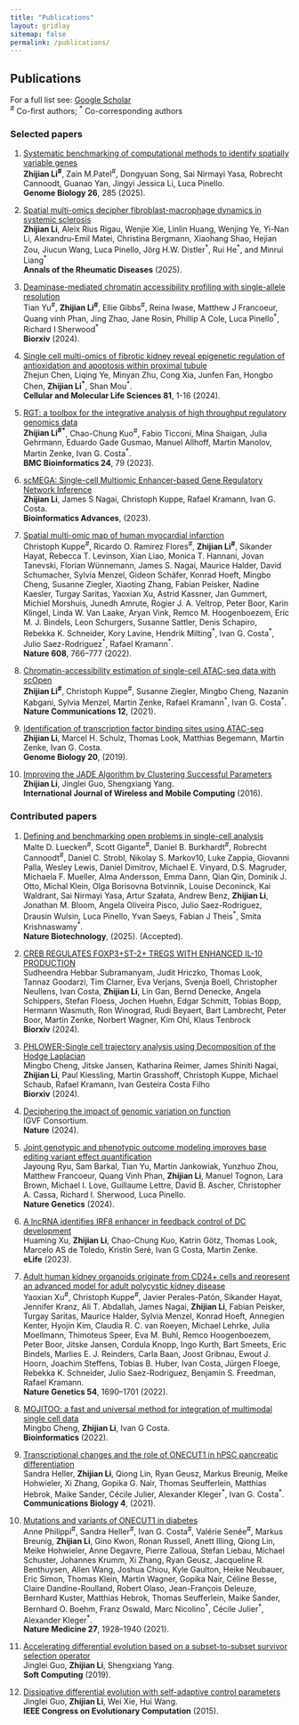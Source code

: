```yaml
---
title: "Publications"
layout: gridlay
sitemap: false
permalink: /publications/
---
```


## Publications

For a full list see: [Google Scholar](https://scholar.google.de/citations?user=xG5HYekAAAAJ&hl=en)  
<sup>#</sup> Co-first authors; <sup>*</sup> Co-corresponding authors

### Selected papers

1. [Systematic benchmarking of computational methods to identify spatially variable genes](https://link.springer.com/article/10.1186/s13059-025-03731-2) \
**Zhijian Li<sup>\#</sup>**, Zain M.Patel<sup>\#</sup>, Dongyuan Song, Sai Nirmayi Yasa, Robrecht Cannoodt, Guanao Yan, Jingyi Jessica Li, Luca Pinello. \
**Genome Biology 26**, 285 (2025).

1. [Spatial multi-omics decipher fibroblast-macrophage dynamics in systemic sclerosis](https://www.sciencedirect.com/science/article/pii/S0003496725009537)\
**Zhijian Li**, Aleix Rius Rigau, Wenjie Xie, Linlin Huang, Wenjing Ye, Yi-Nan Li, Alexandru-Emil Matei, Christina Bergmann, Xiaohang Shao, Hejian Zou, Jiucun Wang, Luca Pinello, Jörg H.W. Distler<sup>\*</sup>, Rui He<sup>\*</sup>, and Minrui Liang<sup>\*</sup> \
**Annals of the Rheumatic Diseases** (2025).

1. [Deaminase-mediated chromatin accessibility profiling with single-allele resolution](https://www.biorxiv.org/content/10.1101/2024.12.17.628768v1.abstract)\
Tian Yu<sup>\#</sup>, **Zhijian Li<sup>\#</sup>**, Ellie Gibbs<sup>\#</sup>, Reina Iwase, Matthew J Francoeur, Quang vinh Phan, Jing Zhao, Jane Rosin, Phillip A Cole, Luca Pinello<sup>\*</sup>, Richard I Sherwood<sup>\*</sup> \
**Biorxiv** (2024).

1. [Single cell multi-omics of fibrotic kidney reveal epigenetic regulation of antioxidation and apoptosis within proximal tubule](https://link.springer.com/article/10.1007/s00018-024-05118-1) \
Zhejun Chen, Liqing Ye, Minyan Zhu, Cong Xia, Junfen Fan, Hongbo Chen, **Zhijian Li<sup>\*</sup>**, Shan Mou<sup>\*</sup>. \
**Cellular and Molecular Life Sciences 81**, 1-16 (2024).

1. [RGT: a toolbox for the integrative analysis of high throughput regulatory genomics data](https://bmcbioinformatics.biomedcentral.com/articles/10.1186/s12859-023-05184-5) \
**Zhijian Li<sup>\#\*</sup>**, Chao-Chung Kuo<sup>\#</sup>, Fabio Ticconi, Mina Shaigan, Julia Gehrmann, Eduardo Gade Gusmao, Manuel Allhoff, Martin Manolov, Martin Zenke, Ivan G. Costa<sup>\*</sup>. \
**BMC Bioinformatics 24**, 79 (2023).

1. [scMEGA: Single-cell Multiomic Enhancer-based Gene Regulatory Network Inference](https://academic.oup.com/bioinformaticsadvances/advance-article/doi/10.1093/bioadv/vbad003/6986159?login=false) \
**Zhijian Li**, James S Nagai, Christoph Kuppe, Rafael Kramann, Ivan G. Costa. \
**Bioinformatics Advances**, (2023).

1. [Spatial multi-omic map of human myocardial infarction](https://www.nature.com/articles/s41586-022-05060-x)\
Christoph Kuppe<sup>\#</sup>, Ricardo O. Ramirez Flores<sup>\#</sup>, **Zhijian Li<sup>\#</sup>**, Sikander Hayat, Rebecca T. Levinson, Xian Liao, Monica T. Hannani, Jovan Tanevski, Florian Wünnemann, James S. Nagai, Maurice Halder, David Schumacher, Sylvia Menzel, Gideon Schäfer, Konrad Hoeft, Mingbo Cheng, Susanne Ziegler, Xiaoting Zhang, Fabian Peisker, Nadine Kaesler, Turgay Saritas, Yaoxian Xu, Astrid Kassner, Jan Gummert, Michiel Morshuis, Junedh Amrute, Rogier J. A. Veltrop, Peter Boor, Karin Klingel, Linda W. Van Laake, Aryan Vink, Remco M. Hoogenboezem, Eric M. J. Bindels, Leon Schurgers, Susanne Sattler, Denis Schapiro, Rebekka K. Schneider, Kory Lavine, Hendrik Milting<sup>\*</sup>, Ivan G. Costa<sup>\*</sup>, Julio Saez-Rodriguez<sup>\*</sup>, Rafael Kramann<sup>\*</sup>. \
**Nature 608**, 766–777 (2022).

1. [Chromatin-accessibility estimation of single-cell ATAC-seq data with scOpen](https://www.nature.com/articles/s41467-021-26530-2)\
**Zhijian Li<sup>\#</sup>**, Christoph Kuppe<sup>\#</sup>, Susanne Ziegler, Mingbo Cheng, Nazanin Kabgani, Sylvia Menzel, Martin Zenke, Rafael Kramann<sup>\*</sup>, Ivan G. Costa<sup>\*</sup>. \
**Nature Communications 12**, (2021).

1. [Identification of transcription factor binding sites using ATAC-seq](https://genomebiology.biomedcentral.com/articles/10.1186/s13059-019-1642-2)\
**Zhijian Li**, Marcel H. Schulz, Thomas Look, Matthias Begemann, Martin Zenke, Ivan G. Costa. \
**Genome Biology 20**, (2019).

1. [Improving the JADE Algorithm by Clustering Successful Parameters](https://www.inderscienceonline.com/doi/abs/10.1504/IJWMC.2016.081159)\
**Zhijian Li**, Jinglei Guo, Shengxiang Yang.\
**International Journal of Wireless and Mobile Computing** (2016).

### Contributed papers

1. [Defining and benchmarking open problems in single-cell analysis](https://pubmed.ncbi.nlm.nih.gov/38645152/) \
Malte D. Luecken<sup>\#</sup>, Scott Gigante<sup>\#</sup>, Daniel B. Burkhardt<sup>\#</sup>, Robrecht Cannoodt<sup>\#</sup>, Daniel C. Strobl, Nikolay S. Markov10, Luke Zappia, Giovanni Palla, Wesley Lewis, Daniel Dimitrov, Michael E. Vinyard, D.S. Magruder, Michaela F. Mueller, Alma Andersson, Emma Dann, Qian Qin, Dominik J. Otto, Michal Klein, Olga Borisovna Botvinnik, Louise Deconinck, Kai Waldrant, Sai Nirmayi Yasa, Artur Szałata, Andrew Benz, **Zhijian Li**, Jonathan M. Bloom, Angela Oliveira Pisco, Julio Saez-Rodriguez, Drausin Wulsin, Luca Pinello, Yvan Saeys, Fabian J Theis<sup>\*</sup>, Smita Krishnaswamy<sup>\*</sup>. \
**Nature Biotechnology**, (2025). (Accepted).

1.  [CREB REGULATES FOXP3+ST-2+ TREGS WITH ENHANCED IL-10 PRODUCTION](https://www.biorxiv.org/content/10.1101/2024.06.29.601312v2)\
Sudheendra Hebbar Subramanyam, Judit Hriczko, Thomas Look, Tannaz Goodarzi, Tim Clarner, Eva Verjans, Svenja Boell, Christopher Neullens, Ivan Costa, **Zhijian Li**, Lin Gan, Bernd Denecke, Angela Schippers, Stefan Floess, Jochen Huehn, Edgar Schmitt, Tobias Bopp, Hermann Wasmuth, Ron Winograd, Rudi Beyaert, Bart Lambrecht, Peter Boor, Martin Zenke, Norbert Wagner, Kim Ohl, Klaus Tenbrock \
**Biorxiv** (2024).

1.  [PHLOWER-Single cell trajectory analysis using Decomposition of the Hodge Laplacian](https://www.biorxiv.org/content/10.1101/2024.10.01.613179v2)\
Mingbo Cheng, Jitske Jansen, Katharina Reimer, James Shiniti Nagai, **Zhijian Li**, Paul Kiessling, Martin Grasshoff, Christoph Kuppe, Michael Schaub, Rafael Kramann, Ivan Gesteira Costa Filho\
**Biorxiv** (2024).

1. [Deciphering the impact of genomic variation on function](https://www.nature.com/articles/s41586-024-07510-0)\
IGVF Consortium. \
**Nature** (2024).

1. [Joint genotypic and phenotypic outcome modeling improves base editing variant effect quantification](https://www.nature.com/articles/s41588-024-01726-6) \
Jayoung Ryu, Sam Barkal, Tian Yu, Martin Jankowiak, Yunzhuo Zhou, Matthew Francoeur, Quang Vinh Phan, **Zhijian Li**, Manuel Tognon, Lara Brown, Michael I. Love, Guillaume Lettre, David B. Ascher, Christopher A. Cassa, Richard I. Sherwood, Luca Pinello. \
**Nature Genetics** (2024).

1. [A lncRNA identifies IRF8 enhancer in feedback control of DC development](https://elifesciences.org/articles/83342)\
Huaming Xu, **Zhijian Li**, Chao-Chung Kuo, Katrin Götz, 
Thomas Look, Marcelo AS de Toledo, Kristin Seré, Ivan G Costa, Martin Zenke.\
**eLife** (2023).

1. [Adult human kidney organoids originate from CD24+ cells and represent an advanced model for adult polycystic kidney disease](https://www.nature.com/articles/s41588-022-01202-z)\
Yaoxian Xu<sup>\#</sup>, Christoph Kuppe<sup>\#</sup>, Javier Perales-Patón, Sikander Hayat, Jennifer Kranz, Ali T. Abdallah, James Nagai, **Zhijian Li**, Fabian Peisker, Turgay Saritas, Maurice Halder, Sylvia Menzel, Konrad Hoeft, Annegien Kenter, Hyojin Kim, Claudia R. C. van Roeyen, Michael Lehrke, Julia Moellmann, Thimoteus Speer, Eva M. Buhl, Remco Hoogenboezem, Peter Boor, Jitske Jansen, Cordula Knopp, Ingo Kurth, Bart Smeets, Eric Bindels, Marlies E. J. Reinders, Carla Baan, Joost Gribnau, Ewout J. Hoorn, Joachim Steffens, Tobias B. Huber, Ivan Costa, Jürgen Floege, Rebekka K. Schneider, Julio Saez-Rodriguez, Benjamin S. Freedman, Rafael Kramann. \
**Nature Genetics 54**, 1690–1701 (2022).

1. [MOJITOO: a fast and universal method for integration of multimodal single cell data](https://academic.oup.com/bioinformatics/article/38/Supplement_1/i282/6617520)\
Mingbo Cheng, **Zhijian Li**, Ivan G Costa. \
**Bioinformatics** (2022).

1. [Transcriptional changes and the role of ONECUT1 in hPSC pancreatic differentiation](https://www.nature.com/articles/s42003-021-02818-3)\
Sandra Heller, **Zhijian Li**, Qiong Lin, Ryan Geusz, Markus Breunig, Meike Hohwieler, Xi Zhang, Gopika G. Nair, Thomas Seufferlein, Matthias Hebrok, Maike Sander, Cécile Julier, Alexander Kleger<sup>\*</sup>, Ivan G. Costa<sup>\*</sup>. \
**Communications Biology 4**, (2021).

1. [Mutations and variants of ONECUT1 in diabetes](https://www.nature.com/articles/s41591-021-01502-7)\
Anne Philippi<sup>\#</sup>, Sandra Heller<sup>\#</sup>, Ivan G. Costa<sup>\#</sup>, Valérie Senée<sup>\#</sup>, Markus Breunig, **Zhijian Li**, Gino Kwon, Ronan Russell, Anett Illing, Qiong Lin, Meike Hohwieler, Anne Degavre, Pierre Zalloua, Stefan Liebau, Michael Schuster, Johannes Krumm, Xi Zhang, Ryan Geusz, Jacqueline R. Benthuysen, Allen Wang, Joshua Chiou, Kyle Gaulton, Heike Neubauer, Eric Simon, Thomas Klein, Martin Wagner, Gopika Nair, Céline Besse, Claire Dandine-Roulland, Robert Olaso, Jean-François Deleuze, Bernhard Kuster, Matthias Hebrok, Thomas Seufferlein, Maike Sander, Bernhard O. Boehm, Franz Oswald, Marc Nicolino<sup>\*</sup>, Cécile Julier<sup>\*</sup>, Alexander Kleger<sup>\*</sup>. \
**Nature Medicine 27**, 1928–1940 (2021).

1. [Accelerating differential evolution based on a subset-to-subset survivor selection operator](https://link.springer.com/article/10.1007/s00500-018-3060-x)\
Jinglei Guo, **Zhijian Li**, Shengxiang Yang.\
**Soft Computing** (2019).

1. [Dissipative differential evolution with self-adaptive control parameters](https://ieeexplore.ieee.org/abstract/document/7257274)\
Jinglei Guo, **Zhijian Li**, Wei Xie, Hui Wang.\
**IEEE Congress on Evolutionary Computation** (2015).
